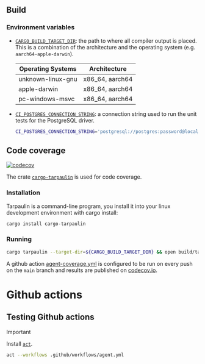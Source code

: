 ## Build

### Environment variables

-   [`CARGO_BUILD_TARGET_DIR`](https://doc.rust-lang.org/cargo/reference/config.html#buildtarget-dir): the path to where all compiler output is placed. This is a combination of the architecture and the operating system (e.g. `aarch64-apple-darwin`).

    | Operating Systems | Architecture    |
    | ----------------- | --------------- |
    | unknown-linux-gnu | x86_64, aarch64 |
    | apple-darwin      | x86_64, aarch64 |
    | pc-windows-msvc   | x86_64, aarch64 |

-   [`CI_POSTGRES_CONNECTION_STRING`](https://www.postgresql.org/docs/current/libpq-connect.html#LIBPQ-CONNSTRING): a connection string used to run the unit tests for the PostgreSQL driver.

    ```bash
    CI_POSTGRES_CONNECTION_STRING='postgresql://postgres:password@localhost:5432'
    ```

## Code coverage

[![codecov](https://codecov.io/gh/pshampanier/squill/graph/badge.svg?token=DNCTZ1WPTF)](https://codecov.io/gh/pshampanier/squill)

The crate [`cargo-tarpaulin`](https://crates.io/crates/cargo-tarpaulin) is used for code coverage.

### Installation

Tarpaulin is a command-line program, you install it into your linux development environment with cargo install:

```bash
cargo install cargo-tarpaulin
```

### Running

```bash
cargo tarpaulin --target-dir=${CARGO_BUILD_TARGET_DIR} && open build/tarpaulin-report.html
```

A github action [agent-coverage.yml](../.github/workflows/agent-coverage.yml) is configured to be run on every push on the `main` branch and results are published on [codecov.io](https://app.codecov.io/gh/pshampanier/squill).

# Github actions

## Testing Github actions

> [!IMPORTANT]
> Install [`act`](https://github.com/nektos/act).

```sh
act --workflows .github/workflows/agent.yml
```

